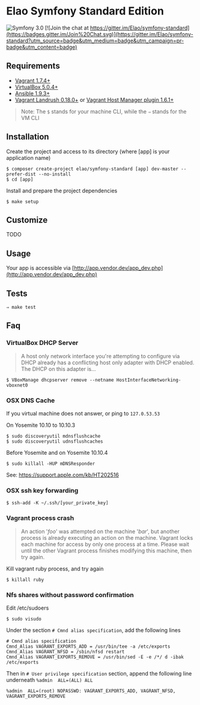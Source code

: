 # Elao Symfony Standard Edition

![Symfony 3.0](https://img.shields.io/badge/Symfony-3.0-blue.svg)
[![Join the chat at https://gitter.im/Elao/symfony-standard](https://badges.gitter.im/Join%20Chat.svg)](https://gitter.im/Elao/symfony-standard?utm_source=badge&utm_medium=badge&utm_campaign=pr-badge&utm_content=badge)

## Requirements

* [Vagrant 1.7.4+](http://www.vagrantup.com/downloads.html)
* [VirtualBox 5.0.4+](https://www.virtualbox.org/wiki/Downloads)
* [Ansible 1.9.3+](http://docs.ansible.com/intro_installation.html)
* [Vagrant Landrush 0.18.0+](https://github.com/phinze/landrush) or [Vagrant Host Manager plugin 1.6.1+](https://github.com/smdahlen/vagrant-hostmanager)

> Note: The `$` stands for your machine CLI, while the `⇒` stands for the VM CLI

## Installation

Create the project and access to its directory (where [app] is your application name)

    $ composer create-project elao/symfony-standard [app] dev-master --prefer-dist --no-install
    $ cd [app]

Install and prepare the project dependencies

    $ make setup

## Customize

TODO

## Usage

Your app is accessible via [http://app.vendor.dev/app_dev.php](http://app.vendor.dev/app_dev.php)

## Tests

    ⇒ make test

## Faq

### VirtualBox DHCP Server

> A host only network interface you're attempting to configure via DHCP already
> has a conflicting host only adapter with DHCP enabled. The DHCP on this
> adapter is...

    $ VBoxManage dhcpserver remove --netname HostInterfaceNetworking-vboxnet0

### OSX DNS Cache

If you virtual machine does not answer, or ping to `127.0.53.53`

On Yosemite 10.10 to 10.10.3

    $ sudo discoveryutil mdnsflushcache
    $ sudo discoveryutil udnsflushcaches

Before Yosemite and on Yosemite 10.10.4

    $ sudo killall -HUP mDNSResponder

See: https://support.apple.com/kb/HT202516

### OSX ssh key forwarding

    $ ssh-add -K ~/.ssh/[your_private_key]

### Vagrant process crash

> An action '*foo*' was attempted on the machine '*bar*',
> but another process is already executing an action on the machine.
> Vagrant locks each machine for access by only one process at a time.
> Please wait until the other Vagrant process finishes modifying this
> machine, then try again.

Kill vagrant ruby process, and try again

    $ killall ruby

### Nfs shares without password confirmation

Edit /etc/sudoers

    $ sudo visudo

Under the section `# Cmnd alias specification`, add the following lines

    # Cmnd alias specification
    Cmnd_Alias VAGRANT_EXPORTS_ADD = /usr/bin/tee -a /etc/exports
    Cmnd_Alias VAGRANT_NFSD = /sbin/nfsd restart
    Cmnd_Alias VAGRANT_EXPORTS_REMOVE = /usr/bin/sed -E -e /*/ d -ibak /etc/exports

Then in `# User privilege specification` section, append the following line underneath `%admin  ALL=(ALL) ALL`

    %admin  ALL=(root) NOPASSWD: VAGRANT_EXPORTS_ADD, VAGRANT_NFSD, VAGRANT_EXPORTS_REMOVE

